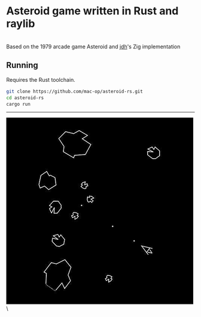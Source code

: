 # Asteroid game written in Rust and raylib
\
Based on the 1979 arcade game Asteroid and [jdh](https://github.com/jadh)'s Zig implementation 

## Running
Requires the Rust toolchain.
```bash
git clone https://github.com/mac-op/asteroid-rs.git
cd asteroid-rs
cargo run
```
-----------------------------------
![image](Asteroids.jpg)\
